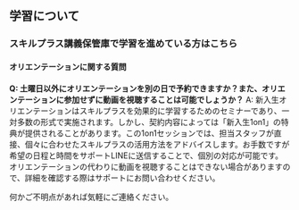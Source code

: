 ## 学習について
### スキルプラス講義保管庫で学習を進めている方はこちら
#### オリエンテーションに関する質問

**Q: 土曜日以外にオリエンテーションを別の日で予約できますか？また、オリエンテーションに参加せずに動画を視聴することは可能でしょうか？**
A: 新入生オリエンテーションはスキルプラスを効果的に学習するためのセミナーであり、一対多数の形式で実施されます。しかし、契約内容によっては「新入生1on1」の特典が提供されることがあります。この1on1セッションでは、担当スタッフが直接、個々に合わせたスキルプラスの活用方法をアドバイスします。お手数ですが希望の日程と時間をサポートLINEに送信することで、個別の対応が可能です。オリエンテーションの代わりに動画を視聴することはできない場合がありますので、詳細を確認する際はサポートにお問い合わせください。

何かご不明点があれば気軽にご連絡ください。
